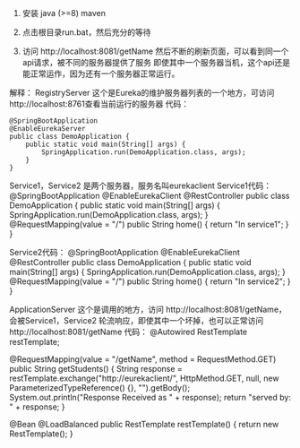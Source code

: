 1. 安装
java (>=8)
maven

2. 点击根目录run.bat，然后充分的等待

3. 访问 http://localhost:8081/getName 然后不断的刷新页面，可以看到同一个api请求，被不同的服务器提供了服务
即使其中一个服务器当机，这个api还是能正常运作，因为还有一个服务器正常运行。


解释：
RegistryServer 这个是Eureka的维护服务器列表的一个地方，可访问http://localhost:8761查看当前运行的服务器
代码：
```
@SpringBootApplication
@EnableEurekaServer
public class DemoApplication {
	public static void main(String[] args) {
		SpringApplication.run(DemoApplication.class, args);
	}
}
```

Service1，Service2 是两个服务器，服务名叫eurekaclient
Service1代码：
@SpringBootApplication
@EnableEurekaClient
@RestController
public class DemoApplication {
	public static void main(String[] args) {
		SpringApplication.run(DemoApplication.class, args);
	}
   @RequestMapping(value = "/")
   public String home() {
      return "In service1";
   }
}

Service2代码：
@SpringBootApplication
@EnableEurekaClient
@RestController
public class DemoApplication {
	public static void main(String[] args) {
		SpringApplication.run(DemoApplication.class, args);
	}
   @RequestMapping(value = "/")
   public String home() {
      return "In service2";
   }
}


ApplicationServer 这个是调用的地方，访问 http://localhost:8081/getName，会被Service1，Service2 轮流响应，即使其中一个坏掉，也可以正常访问http://localhost:8081/getName
代码：
@Autowired
RestTemplate restTemplate;

@RequestMapping(value = "/getName", method = RequestMethod.GET)
public String getStudents() 
{
	String response = restTemplate.exchange("http://eurekaclient/",
							HttpMethod.GET, null, new ParameterizedTypeReference<String>() {}, "").getBody();
	System.out.println("Response Received as " + response);
	return "served by: " + response;
}

@Bean
@LoadBalanced
public RestTemplate restTemplate() {
	return new RestTemplate();
}























